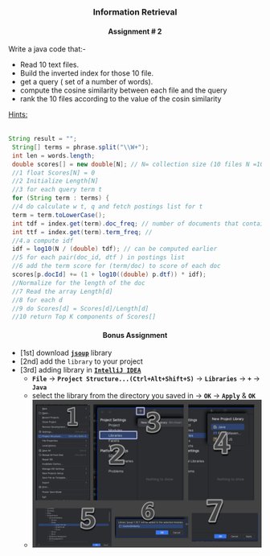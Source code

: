 
<h3 align="center"> Information Retrieval </h3>

<h4 align="center"> Assignment # 2 </h4>

Write a java code that:-

- Read 10 text files.
- Build the inverted index for those 10 file.
- get a query ( set of a number of words).
- compute the cosine similarity between each file and the query
- rank the 10 files according to the value of the cosin similarity

<ins> Hints:</ins>


```java

String result = "";
 String[] terms = phrase.split("\\W+");
 int len = words.length;
 double scores[] = new double[N]; // N= collection size (10 files N =10)
 //1 float Scores[N] = 0
 //2 Initialize Length[N]
 //3 for each query term t
 for (String term : terms) {
 //4 do calculate w t, q and fetch postings list for t
 term = term.toLowerCase();
 int tdf = index.get(term).doc_freq; // number of documents that contains the term
 int ttf = index.get(term).term_freq; //
 //4.a compute idf
 idf = log10(N / (double) tdf); // can be computed earlier
 //5 for each pair(doc_id, dtf ) in postings list
 //6 add the term score for (term/doc) to score of each doc
 scores[p.docId] += (1 + log10((double) p.dtf)) * idf);
 //Normalize for the length of the doc
 //7 Read the array Length[d]
 //8 for each d
 //9 do Scores[d] = Scores[d]/Length[d]
 //10 return Top K components of Scores[]

```

<h4 align="center"> Bonus Assignment </h4>

- [1st] download [**`jsoup`**](https://jsoup.org/packages/jsoup-1.16.1.jar) library
- [2nd] add the `library` to your project
- [3rd] adding library in [**`IntelliJ IDEA`**](https://www.jetbrains.com/idea/download/)
  - **`File`** -> **`Project Structure...(Ctrl+Alt+Shift+S)`** -> **`Libraries`** -> **`+`** -> **`Java`**
  - select the library from the directory you saved in -> **`OK`** -> **`Apply`** & **`OK`**
  - ![](imgs/steps.png)



